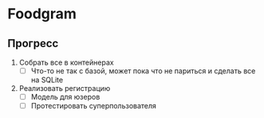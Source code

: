 # Foodgram
## Прогресс
1. Собрать все в контейнерах
   - [ ] Что-то не так с базой, может пока что не париться и сделать все на SQLite
2. Реализовать регистрацию
   - [ ] Модель для юзеров
   - [ ] Протестировать суперпользователя
